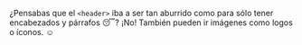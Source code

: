 ¿Pensabas que el `<header>` iba a ser tan aburrido como para sólo tener encabezados y párrafos :sleeping:? ¡No! También pueden ir imágenes como logos o íconos. :relaxed:
